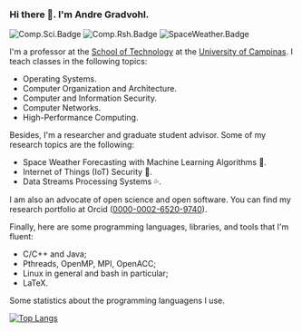 ### Hi there 👋. I'm Andre Gradvohl.
![Comp.Sci.Badge](https://img.shields.io/badge/Computer%20Science-Professor-blue?style=plastic) 
![Comp.Rsh.Badge](https://img.shields.io/badge/Computer%20Science-Researcher-brightgreen?style=plastic) 
![SpaceWeather.Badge](https://img.shields.io/badge/Space%20Weather-Researcher-brightgreen?style=plastic)

I'm a professor at the [School of Technology](https://www.ft.unicamp.br) at the [University of Campinas](https://www.unicamp.br). I teach classes in the following topics:

 - Operating Systems.
 - Computer Organization and Architecture.
 - Computer and Information Security.
 - Computer Networks.
 - High-Performance Computing.

Besides, I'm a researcher and graduate student advisor. Some of my research topics are the following:

 - Space Weather Forecasting with Machine Learning Algorithms :sunrise:.
 - Internet of Things (IoT) Security :name_badge:.
 - Data Streams Processing Systems :sweat_drops:.
 
 I am also an advocate of open science and open software.
 You can find my research portfolio at Orcid ([0000-0002-6520-9740](http://orcid.org/0000-0002-6520-9740)).

Finally, here are some programming languages, libraries,  and tools that I'm fluent:

 - C/C++ and Java;
 - Pthreads, OpenMP, MPI, OpenACC;
 - Linux in general and bash in particular;
 - LaTeX.

Some statistics about the programming languagens I use.

[![Top Langs](https://github-readme-stats.vercel.app/api/top-langs/?username=gradvohl&layout=compact)](https://github.com/gradvohl)
